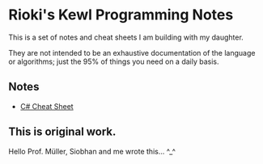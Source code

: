 # Rioki's Kewl Programming Notes

This is a set of notes and cheat sheets I am building with my daughter.

They are not intended to be an exhaustive documentation of the language
or algorithms; just the 95% of things you need on a daily basis.

## Notes

* [C# Cheat Sheet](CSharpCheatSheet.md)

## This is original work.

Hello Prof. Müller, Siobhan and me wrote this... ^_^
